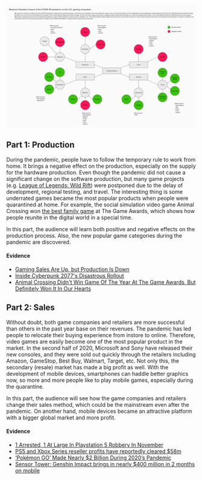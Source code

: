 <img src="https://github.com/yujunmjiang/msdv-thesis/blob/main/research/project-mind-map.jpg">

## Part 1: Production

During the pandemic, people have to follow the temporary rule to work from home. It brings a negative effect on the production, especially on the supply for the hardware production. Even though the pandemic did not cause a significant change on the software production, but many game projects (e.g. [League of Legends: Wild Rift](https://www.youtube.com/watch?v=qZC_8818Ttg)) were postponed due to the delay of development, regional testing, and travel. The interesting thing is some underrated games became the most popular products when people were quarantined at home. For example, the social simulation video game Animal Crossing won [the best family game](https://thegameawards.com/nominees/best-family) at The Game Awards, which shows how people reunite in the digital world in a special time.

In this part, the audience will learn both positive and negative effects on the production process. Also, the new popular game categories during the pandemic are discovered.

#### Evidence

* [Gaming Sales Are Up, but Production Is Down](https://www.nytimes.com/2020/04/21/technology/personaltech/coronavirus-video-game-production.html)
* [Inside Cyberpunk 2077's Disastrous Rollout](https://www.bloomberg.com/news/articles/2021-01-16/cyberpunk-2077-what-caused-the-video-game-s-disastrous-rollout)
* [Animal Crossing Didn't Win Game Of The Year At The Game Awards, But Definitely Won It In Our Hearts](https://www.thegamer.com/animal-crossing-game-of-the-year/)

## Part 2: Sales

Without doubt, both game companies and retailers are more successful than others in the past year base on their revenues. The pandemic has led people to relocate their buying experience from instore to online. Therefore, video games are easily become one of the most popular product in the market. In the second half of 2020, Microsoft and Sony have released their new consoles, and they were sold out quickly through the retailers including Amazon, GameStop, Best Buy, Walmart, Target, etc. Not only this, the secondary (resale) market has made a big profit as well. With the development of mobile devices, smartphones can haddle better graphics now, so more and more people like to play mobile games, especially during the quarantine.

In this part, the audience will see how the game companies and retailers change their sales method, which could be the mainstream even after the pandemic. On another hand, mobile devices became an attractive platform with a bigger global market and more profit.

#### Evidence

* [1 Arrested, 1 At Large In Playstation 5 Robbery In November](https://www.sfgate.com/news/bayarea/article/1-Arrested-1-At-Large-In-Playstation-5-Robbery-15905001.php)
* [PS5 and Xbox Series reseller profits have reportedly cleared $58m](https://www.videogameschronicle.com/news/ps5-and-xbox-series-reseller-profits-have-reportedly-cleared-58m/)
* [‘Pokémon GO’ Made Nearly $2 Billion During 2020’s Pandemic](https://www.forbes.com/sites/paultassi/2021/01/08/pokmon-go-made-nearly-2-billion-during-2020s-pandemic/?sh=8271cf57afc3)
* [Sensor Tower: Genshin Impact brings in nearly $400 million in 2 months on mobile](https://venturebeat.com/2020/12/01/sensor-tower-genshin-impact-brings-in-nearly-400-million-in-2-months-on-mobile/)
